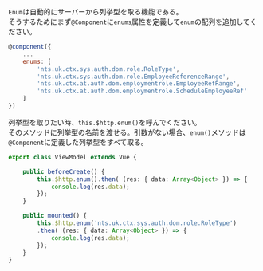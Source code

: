 `Enum`は自動的にサーバーから列挙型を取る機能である。  
そうするためにまず`@Component`に`enums`属性を定義して`enum`の配列を追加してください。
```javascript
@component({
    ...
    enums: [
        'nts.uk.ctx.sys.auth.dom.role.RoleType',
        'nts.uk.ctx.sys.auth.dom.role.EmployeeReferenceRange',
        'nts.uk.ctx.at.auth.dom.employmentrole.EmployeeRefRange',
        'nts.uk.ctx.at.auth.dom.employmentrole.ScheduleEmployeeRef'
    ]
})
```
列挙型を取りたい時、`this.$http.enum()`を呼んでください。  
そのメソッドに列挙型の名前を渡せる。引数がない場合、`enum()`メソッドは`@Component`に定義した列挙型をすべて取る。
```typescript
export class ViewModel extends Vue {

    public beforeCreate() {
        this.$http.enum().then( (res: { data: Array<Object> }) => {
            console.log(res.data);
        }); 
    }

    public mounted() {
        this.$http.enum('nts.uk.ctx.sys.auth.dom.role.RoleType')
        .then( (res: { data: Array<Object> }) => {
            console.log(res.data);
        }); 
    }
}
```



